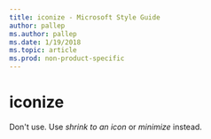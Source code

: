 ```yaml
---
title: iconize - Microsoft Style Guide
author: pallep
ms.author: pallep
ms.date: 1/19/2018
ms.topic: article
ms.prod: non-product-specific
---
```


# iconize

Don't use. Use *shrink to an icon* or *minimize* instead.
